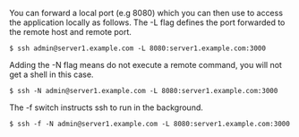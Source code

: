 You can forward a local port (e.g 8080) which you can then use to access the application locally as follows. The -L flag defines the port forwarded to the remote host and remote port.

```
$ ssh admin@server1.example.com -L 8080:server1.example.com:3000
```
Adding the -N flag means do not execute a remote command, you will not get a shell in this case.
```
$ ssh -N admin@server1.example.com -L 8080:server1.example.com:3000
```
The -f switch instructs ssh to run in the background.
```
$ ssh -f -N admin@server1.example.com -L 8080:server1.example.com:3000
```
